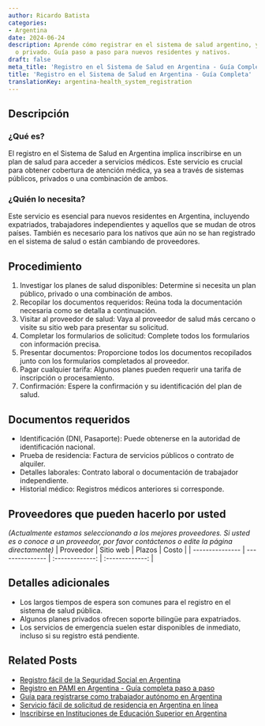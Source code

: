 ```yaml
---
author: Ricardo Batista
categories:
- Argentina
date: 2024-06-24
description: Aprende cómo registrar en el sistema de salud argentino, ya sea público
  o privado. Guía paso a paso para nuevos residentes y nativos.
draft: false
meta_title: 'Registro en el Sistema de Salud en Argentina - Guía Completa'
title: 'Registro en el Sistema de Salud en Argentina - Guía Completa'
translationKey: argentina-health_system_registration
---
```



## Descripción
### ¿Qué es?
El registro en el Sistema de Salud en Argentina implica inscribirse en un plan de salud para acceder a servicios médicos. Este servicio es crucial para obtener cobertura de atención médica, ya sea a través de sistemas públicos, privados o una combinación de ambos.

### ¿Quién lo necesita?
Este servicio es esencial para nuevos residentes en Argentina, incluyendo expatriados, trabajadores independientes y aquellos que se mudan de otros países. También es necesario para los nativos que aún no se han registrado en el sistema de salud o están cambiando de proveedores.

## Procedimiento

1. Investigar los planes de salud disponibles: Determine si necesita un plan público, privado o una combinación de ambos.
2. Recopilar los documentos requeridos: Reúna toda la documentación necesaria como se detalla a continuación.
3. Visitar al proveedor de salud: Vaya al proveedor de salud más cercano o visite su sitio web para presentar su solicitud.
4. Completar los formularios de solicitud: Complete todos los formularios con información precisa.
5. Presentar documentos: Proporcione todos los documentos recopilados junto con los formularios completados al proveedor.
6. Pagar cualquier tarifa: Algunos planes pueden requerir una tarifa de inscripción o procesamiento.
7. Confirmación: Espere la confirmación y su identificación del plan de salud.

## Documentos requeridos

- Identificación (DNI, Pasaporte): Puede obtenerse en la autoridad de identificación nacional.
- Prueba de residencia: Factura de servicios públicos o contrato de alquiler.
- Detalles laborales: Contrato laboral o documentación de trabajador independiente.
- Historial médico: Registros médicos anteriores si corresponde.

## Proveedores que pueden hacerlo por usted
_(Actualmente estamos seleccionando a los mejores proveedores. Si usted es o conoce a un proveedor, por favor contáctenos o edite la página directamente)_
| Proveedor        |     Sitio web     |     Plazos    |       Costo      |
| --------------- | --------------- |  :-------------: | :-------------: |

## Detalles adicionales

- Los largos tiempos de espera son comunes para el registro en el sistema de salud pública.
- Algunos planes privados ofrecen soporte bilingüe para expatriados.
- Los servicios de emergencia suelen estar disponibles de inmediato, incluso si su registro está pendiente.
## Related Posts

- [Registro fácil de la Seguridad Social en Argentina](https://tramitit.com/spanish/guides/argentina/inscripción_al_seguro_social/)
- [Registro en PAMI en Argentina - Guía completa paso a paso](https://tramitit.com/spanish/guides/argentina/inscripción_al_pami/)
- [Guía para registrarse como trabajador autónomo en Argentina](https://tramitit.com/spanish/guides/argentina/inscripción_al_régimen_de_autónomos/)
- [Servicio fácil de solicitud de residencia en Argentina en línea](https://tramitit.com/spanish/guides/argentina/solicitud_de_residencia/)
- [Inscribirse en Instituciones de Educación Superior en Argentina](https://tramitit.com/spanish/guides/argentina/inscripción_a_educación_superior/)